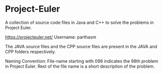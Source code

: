 Project-Euler
=============

A collection of source code files in Java and C++ to solve the problems in Project Euler.

https://projecteuler.net/
Username: parthasm

The JAVA source files and the CPP source files are present in the JAVA and CPP folders respectively. 

Naming Convention:
File-name starting with 098 indicates the 98th problem in Project Euler. Rest of the file name 
is a short description of the problem. 
